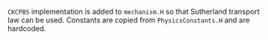 `CKCPBS` implementation is added to `mechanism.H` so that Sutherland transport law can be used. Constants are copied from `PhysicsConstants.H` and are hardcoded.